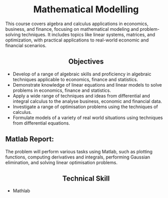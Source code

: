 # __<center>Mathematical Modelling</center>__
This course covers algebra and calculus applications in economics, business, and finance, focusing on mathematical modeling and problem-solving techniques. It includes topics like linear systems, matrices, and optimization, with practical applications to real-world economic and financial scenarios.
## __<center>Objectives</center>__
- Develop of a range of algebraic skills and proficiency in algebraic techniques applicable to economics, finance and statistics.
- Demonstrate knowledge of linear equations and linear models to solve problems in economics, finance and statistics.
- Apply a wide range of techniques and ideas from differential and integral calculus to the analyse business, economic and financial data.
- Investigate a range of optimisation problems using the techniques of calculus.
- Formulate models of a variety of real world situations using techniques from differential equations.
## Matlab Report:
The problem will perform various tasks using Matlab, such as plotting functions, computing derivatives and integrals, performing Gaussian elimination, and solving linear optimisation problems.
## __<center>Technical Skill</center>__
- Mathlab
  


